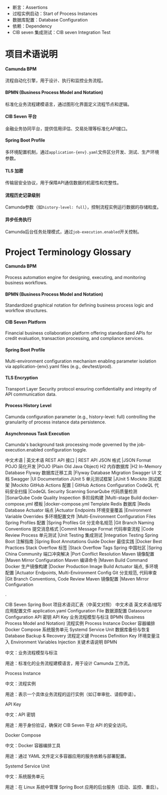 
- 断言：Assertions 
- 过程实例启动：Start of Process Instances
- 数据库配置：Database Configuration
- 依赖：Dependency
- CIB seven 集成测试：CIB seven Integration Test


# 项目术语说明  

#### Camunda BPM  
流程自动化引擎，用于设计、执行和监控业务流程。  

#### BPMN (Business Process Model and Notation)  
标准化业务流程建模语言，通过图形化界面定义流程节点和逻辑。  

#### CIB Seven 平台  
金融业务协同平台，提供信用评估、交易处理等标准化API接口。  

#### Spring Boot Profile  
多环境配置机制，通过`application-{env}.yaml`文件区分开发、测试、生产环境参数。  

#### TLS 加密  
传输层安全协议，用于保障API通信数据的机密性和完整性。  

#### 流程历史记录级别  
Camunda参数（如`history-level: full`），控制流程实例运行数据的存储粒度。  

#### 异步任务执行  
Camunda后台任务处理模式，通过`job-execution.enabled`开关控制。  

# Project Terminology Glossary

#### Camunda BPM
Process automation engine for designing, executing, and monitoring business workflows.

#### BPMN (Business Process Model and Notation)
Standardized graphical notation for defining business process logic and workflow structures.

#### CIB Seven Platform
Financial business collaboration platform offering standardized APIs for credit evaluation, transaction processing, and compliance services.

#### Spring Boot Profile
Multi-environment configuration mechanism enabling parameter isolation via application-{env}.yaml files (e.g., dev/test/prod).

#### TLS Encryption
Transport Layer Security protocol ensuring confidentiality and integrity of API communication data.

#### Process History Level
Camunda configuration parameter (e.g., history-level: full) controlling the granularity of process instance data persistence.

#### Asynchronous Task Execution
Camunda's background task processing mode governed by the job-execution.enabled configuration toggle.


中文术语                 | 英文术语
REST API 接口	         |  REST API
JSON 格式	             |JSON Format
POJO 简化开发	         |POJO (Plain Old Java Object)
H2 内存数据库	         |H2 In-Memory Database
Flyway 数据库迁移工具	  |Flyway Database Migration
Swagger UI 文档	Swagger |UI Documentation
JUnit 5 单元测试框架	 |JUnit 5
Mockito 测试框架	    |Mockito
GitHub Actions 配置     |	GitHub Actions Configuration
CodeQL 代码安全扫描	    |CodeQL Security Scanning
SonarQube 代码质量检测	 |SonarQube Code Quality Inspection
多阶段构建	            |Multi-stage Build
docker-compose.yml 模板	 |docker-compose.yml Template
Redis 数据库 	        |Redis Database
Actuator 端点	        |Actuator Endpoints
环境变量覆盖	        |Environment Variable Overrides
多环境配置文件	        |Multi-Environment Configuration Files
Spring Profiles 配置	|Spring Profiles
Git 分支命名规范	    |Git Branch Naming Conventions
提交消息格式	        |Commit Message Format
代码审查流程	        |Code Review Process
单元测试	            |Unit Testing
集成测试	            |Integration Testing
Spring Boot 注解指南	|Spring Boot Annotations Guide
Docker 最佳实践	        |Docker Best Practices
Stack Overflow 标签	    |Stack Overflow Tags
Spring 中国社区	        |Spring China Community
端口冲突解决	        |Port Conflict Resolution
Maven 镜像配置	        |Maven Mirror Configuration
Maven 编译命令	        |Maven Build Command
Docker 生产镜像构建	    |Docker Production Image Build
Actuator 端点, 多环境配置	|Actuator Endpoints, Multi-Environment Config
Git 分支规范, 代码审查	 |Git Branch Conventions, Code Review
Maven 镜像配置	        |Maven Mirror Configuration

.

CIB Seven Spring Boot 项目术语词汇表（中英文对照）
中文术语	英文术语/缩写
应用配置文件	application.yaml Configuration File
数据源配置	Datasource Configuration
API 密钥	API Key
业务流程模型与标注	BPMN (Business Process Model and Notation)
流程实例	Process Instance
Docker 容器编排	Docker Compose
系统服务单元	Systemd Service Unit
数据库备份与恢复	Database Backup & Recovery
流程定义键	Process Definition Key
环境变量注入	Environment Variables Injection
关键术语说明
BPMN

中文：业务流程模型与标注

用途：标准化的业务流程建模语言，用于设计 Camunda 工作流。

Process Instance

中文：流程实例

用途：表示一个具体业务流程的运行实例（如订单审批、请假申请）。

API Key

中文：API 密钥

用途：用于身份验证，确保对 CIB Seven 平台 API 的安全访问。

Docker Compose

中文：Docker 容器编排工具

用途：通过 YAML 文件定义多容器应用的服务依赖与部署配置。

Systemd Service Unit

中文：系统服务单元

用途：在 Linux 系统中管理 Spring Boot 应用的后台服务（启动、监控、重启）。



